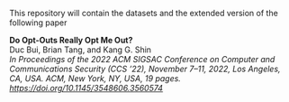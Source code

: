 This repository will contain the datasets and the extended version of the following paper

**Do Opt-Outs Really Opt Me Out?**  
Duc Bui, Brian Tang, and Kang G. Shin  
*In Proceedings of the 2022 ACM SIGSAC Conference on Computer and
Communications Security (CCS ’22), November 7–11, 2022, Los Angeles, CA,
USA. ACM, New York, NY, USA, 19 pages. https://doi.org/10.1145/3548606.3560574*
